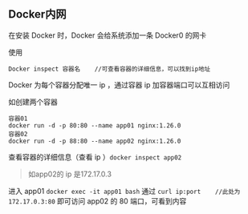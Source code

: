 
## Docker内网

在安装 Docker 时，Docker 会给系统添加一条 Docker0 的网卡

使用

```
Docker inspect 容器名    //可查看容器的详细信息，可以找到ip地址 
```

Docker 为每个容器分配唯一 ip ，通过容器 ip 加容器端口可以互相访问

如创建两个容器

```
容器01
docker run -d -p 80:80 --name app01 nginx:1.26.0
容器02
docker run -d -p 88:80 --name app02 nginx:1.26.0
```

查看容器的详细信息（查看 ip ）`docker inspect app02`

> 如app02的 ip 是172.17.0.3

进入 app01 `docker exec -it app01 bash`
通过 `curl ip:port    //此处为172.17.0.3:80` 即可访问 app02 的 80 端口，可看到内容


